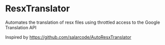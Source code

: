 # ResxTranslator
Automates the translation of resx files using throttled access to the Google Translation API

Inspired by https://github.com/salarcode/AutoResxTranslator
